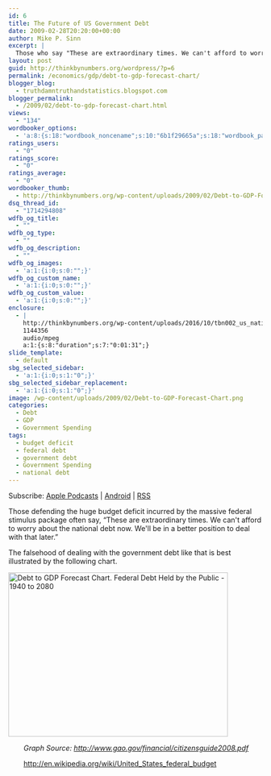 ```yaml
---
id: 6
title: The Future of US Government Debt
date: 2009-02-28T20:20:00+00:00
author: Mike P. Sinn
excerpt: |
  Those who say "These are extraordinary times. We can't afford to worry about the national debt now. We'll be in a better position to deal with that later." should check out these projections.
layout: post
guid: http://thinkbynumbers.org/wordpress/?p=6
permalink: /economics/gdp/debt-to-gdp-forecast-chart/
blogger_blog:
  - truthdamntruthandstatistics.blogspot.com
blogger_permalink:
  - /2009/02/debt-to-gdp-forecast-chart.html
views:
  - "134"
wordbooker_options:
  - 'a:8:{s:18:"wordbook_noncename";s:10:"6b1f29665a";s:18:"wordbook_page_post";s:4:"-100";s:18:"wordbook_orandpage";s:1:"2";s:23:"wordbook_default_author";s:1:"2";s:23:"wordbook_extract_length";s:2:"10";s:19:"wordbook_actionlink";s:3:"100";s:18:"wordbook_attribute";s:0:"";s:29:"wordbooker_status_update_text";s:0:"";}'
ratings_users:
  - "0"
ratings_score:
  - "0"
ratings_average:
  - "0"
wordbooker_thumb:
  - http://thinkbynumbers.org/wp-content/uploads/2009/02/Debt-to-GDP-Forecast-Chart-90x90.png
dsq_thread_id:
  - "1714294808"
wdfb_og_title:
  - ""
wdfb_og_type:
  - ""
wdfb_og_description:
  - ""
wdfb_og_images:
  - 'a:1:{i:0;s:0:"";}'
wdfb_og_custom_name:
  - 'a:1:{i:0;s:0:"";}'
wdfb_og_custom_value:
  - 'a:1:{i:0;s:0:"";}'
enclosure:
  - |
    http://thinkbynumbers.org/wp-content/uploads/2016/10/tbn002_us_national_debt.mp3
    1144356
    audio/mpeg
    a:1:{s:8:"duration";s:7:"0:01:31";}
slide_template:
  - default
sbg_selected_sidebar:
  - 'a:1:{i:0;s:1:"0";}'
sbg_selected_sidebar_replacement:
  - 'a:1:{i:0;s:1:"0";}'
image: /wp-content/uploads/2009/02/Debt-to-GDP-Forecast-Chart.png
categories:
  - Debt
  - GDP
  - Government Spending
tags:
  - budget deficit
  - federal debt
  - government debt
  - Government Spending
  - national debt
---
```

<div class="powerpress_player" id="powerpress_player_220">
</div>

<p class="powerpress_links powerpress_subscribe_links">
  Subscribe: <a href="https://itunes.apple.com/us/podcast/think-by-numbers/id660714690?mt=2&ls=1#episodeGuid=http%3A%2F%2Fthinkbynumbers.org%2Fwordpress%2F%3Fp%3D6" class="powerpress_link_subscribe powerpress_link_subscribe_itunes" title="Subscribe on Apple Podcasts" rel="nofollow">Apple Podcasts</a> | <a href="https://subscribeonandroid.com/thinkbynumbers.org/feed/podcast/" class="powerpress_link_subscribe powerpress_link_subscribe_android" title="Subscribe on Android" rel="nofollow">Android</a> | <a href="https://thinkbynumbers.org/feed/podcast/" class="powerpress_link_subscribe powerpress_link_subscribe_rss" title="Subscribe via RSS" rel="nofollow">RSS</a>
</p>

Those defending the huge budget deficit incurred by the massive federal stimulus package often say, &#8220;These are extraordinary times. We can't afford to worry about the national debt now. We'll be in a better position to deal with that later.&#8221;

The falsehood of dealing with the government debt like that is best illustrated by the following chart.

[<img style="cursor: pointer; width: 435px; height: 326px; border: 0px;" title="Debt to GDP Forecast Chart" src="http://thinkbynumbers.org/wp-content/uploads/2012/11/640px-Debt_to_GDP_Forecast_Chart.png" alt="Debt to GDP Forecast Chart. Federal Debt Held by the Public - 1940 to 2080" width="640" height="480" border="0" />](http://web.archive.org/web/20111112093221/http://upload.wikimedia.org/wikipedia/en/thumb/c/c6/Debt_to_GDP_Forecast_Chart.png/800px-Debt_to_GDP_Forecast_Chart.png)

<p style="padding-left: 30px;">
  <em>Graph Source: <a href="http://www.gao.gov/financial_pdfs/citizensguide2008.pdf" target="_blank">http://www.gao.gov/financial/citizensguide2008.pdf</a></em>
</p>

<p style="padding-left: 30px;">
  <a href="https://en.wikipedia.org/wiki/United_States_federal_budget">http://en.wikipedia.org/wiki/United_States_federal_budget<br /> </a>
</p>